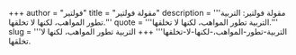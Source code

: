 +++
author = "فولتير"
title = "مقولة فولتير"
description = '''مقولة فولتير: التربية تطور المواهب، لكنها لا تخلقها.'''
quote = '''التربية تطور المواهب، لكنها لا تخلقها.'''
slug = '''التربية-تطور-المواهب،-لكنها-لا-تخلقها'''
+++
التربية تطور المواهب، لكنها لا تخلقها.
